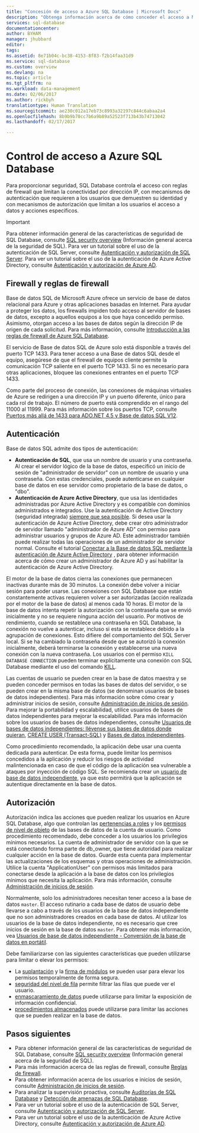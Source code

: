 ```yaml
---
title: "Concesión de acceso a Azure SQL Database | Microsoft Docs"
description: "Obtenga información acerca de cómo conceder el acceso a Microsoft Azure SQL Database."
services: sql-database
documentationcenter: 
author: BYHAM
manager: jhubbard
editor: 
tags: 
ms.assetid: 8e71b04c-bc38-4153-8f83-f2b14faa31d9
ms.service: sql-database
ms.custom: overview
ms.devlang: na
ms.topic: article
ms.tgt_pltfrm: na
ms.workload: data-management
ms.date: 02/06/2017
ms.author: rickbyh
translationtype: Human Translation
ms.sourcegitcommit: ae230c012a17eb73c8993a32197c844c6abaa2a4
ms.openlocfilehash: 8b9b9b70cc7b6a9b89a52523f713b43b74713042
ms.lasthandoff: 02/17/2017

---
```

# <a name="azure-sql-database-access-control"></a>Control de acceso a Azure SQL Database
Para proporcionar seguridad, SQL Database controla el acceso con reglas de firewall que limitan la conectividad por dirección IP, con mecanismos de autenticación que requieren a los usuarios que demuestren su identidad y con mecanismos de autorización que limitan a los usuarios el acceso a datos y acciones específicos. 

> [!IMPORTANT]
> Para obtener información general de las características de seguridad de SQL Database, consulte [SQL security overview](sql-database-security-overview.md) (Información general acerca de la seguridad de SQL). Para ver un tutorial sobre el uso de la autenticación de SQL Server, consulte [Autenticación y autorización de SQL Server](sql-database-control-access-sql-authentication-get-started.md). Para ver un tutorial sobre el uso de la autenticación de Azure Active Directory, consulte [Autenticación y autorización de Azure AD](sql-database-control-access-aad-authentication-get-started.md).

## <a name="firewall-and-firewall-rules"></a>Firewall y reglas de firewall
Base de datos SQL de Microsoft Azure ofrece un servicio de base de datos relacional para Azure y otras aplicaciones basadas en Internet. Para ayudar a proteger los datos, los firewalls impiden todo acceso al servidor de bases de datos, excepto a aquellos equipos a los que haya concedido permiso. Asimismo, otorgan acceso a las bases de datos según la dirección IP de origen de cada solicitud. Para más información, consulte [Introducción a las reglas de firewall de Azure SQL Database](sql-database-firewall-configure.md).

El servicio de Base de datos SQL de Azure solo está disponible a través del puerto TCP 1433. Para tener acceso a una Base de datos SQL desde el equipo, asegúrese de que el firewall de equipos cliente permite la comunicación TCP saliente en el puerto TCP 1433. Si no es necesario para otras aplicaciones, bloquee las conexiones entrantes en el puerto TCP 1433. 

Como parte del proceso de conexión, las conexiones de máquinas virtuales de Azure se redirigen a una dirección IP y un puerto diferente, único para cada rol de trabajo. El número de puerto está comprendido en el rango del 11000 al 11999. Para más información sobre los puertos TCP, consulte [Puertos más allá de 1433 para ADO.NET 4.5 y Base de datos SQL V12](sql-database-develop-direct-route-ports-adonet-v12.md).

## <a name="authentication"></a>Autenticación

Base de datos SQL admite dos tipos de autenticación:

* **Autenticación de SQL**, que usa un nombre de usuario y una contraseña. Al crear el servidor lógico de la base de datos, especificó un inicio de sesión de "administrador de servidor" con un nombre de usuario y una contraseña. Con estas credenciales, puede autenticarse en cualquier base de datos en ese servidor como propietario de la base de datos, o "dbo". 
* **Autenticación de Azure Active Directory**, que usa las identidades administradas por Azure Active Directory y es compatible con dominios administrados e integrados. Use la autenticación de Active Directory (seguridad integrada) [siempre que sea posible](https://msdn.microsoft.com/library/ms144284.aspx). Si desea usar la autenticación de Azure Active Directory, debe crear otro administrador de servidor llamado "administrador de Azure AD" con permiso para administrar usuarios y grupos de Azure AD. Este administrador también puede realizar todas las operaciones de un administrador de servidor normal. Consulte el tutorial [Conectar a la Base de datos SQL mediante la autenticación de Azure Active Directory](sql-database-aad-authentication.md) , para obtener información acerca de cómo crear un administrador de Azure AD y así habilitar la autenticación de Azure Active Directory.

El motor de la base de datos cierra las conexiones que permanecen inactivas durante más de 30 minutos. La conexión debe volver a iniciar sesión para poder usarse. Las conexiones con SQL Database que están constantemente activas requieren volver a ser autorizadas (acción realizada por el motor de la base de datos) al menos cada 10 horas. El motor de la base de datos intenta repetir la autorización con la contraseña que se envió inicialmente y no se requiere ninguna acción del usuario. Por motivos de rendimiento, cuando se restablece una contraseña en SQL Database, la conexión no vuelve a autenticar, incluso si esta se restablece debido a la agrupación de conexiones. Esto difiere del comportamiento del SQL Server local. Si se ha cambiado la contraseña desde que se autorizó la conexión inicialmente, deberá terminarse la conexión y establecerse una nueva conexión con la nueva contraseña. Los usuarios con el permiso `KILL DATABASE CONNECTION` pueden terminar explícitamente una conexión con SQL Database mediante el uso del comando [KILL](https://msdn.microsoft.com/library/ms173730.aspx).

Las cuentas de usuario se pueden crear en la base de datos maestra y se pueden conceder permisos en todas las bases de datos del servidor, o se pueden crear en la misma base de datos (se denominan usuarios de bases de datos independientes). Para más información sobre cómo crear y administrar inicios de sesión, consulte [Administración de inicios de sesión](sql-database-manage-logins.md). Para mejorar la portabilidad y escalabilidad, utilice usuarios de bases de datos independientes para mejorar la escalabilidad. Para más información sobre los usuarios de bases de datos independientes, consulte [Usuarios de bases de datos independientes: llévense sus bases de datos donde quieran](https://msdn.microsoft.com/library/ff929188.aspx), [CREATE USER (Transact-SQL)](https://technet.microsoft.com/library/ms173463.aspx) y [Bases de datos independientes](https://technet.microsoft.com/library/ff929071.aspx).

Como procedimiento recomendado, la aplicación debe usar una cuenta dedicada para autenticar. De esta forma, puede limitar los permisos concedidos a la aplicación y reducir los riesgos de actividad malintencionada en caso de que el código de la aplicación sea vulnerable a ataques por inyección de código SQL. Se recomienda crear un [usuario de base de datos independiente](https://msdn.microsoft.com/library/ff929188), ya que esto permitirá que la aplicación se autentique directamente en la base de datos. 

## <a name="authorization"></a>Autorización

Autorización indica las acciones que pueden realizar los usuarios en Azure SQL Database, algo que controlan las [pertenencias a roles](https://msdn.microsoft.com/library/ms189121) y los [permisos de nivel de objeto](https://msdn.microsoft.com/library/ms191291.aspx) de las bases de datos de la cuenta de usuario. Como procedimiento recomendado, debe conceder a los usuarios los privilegios mínimos necesarios. La cuenta de administrador de servidor con la que se está conectando forma parte de db_owner, que tiene autoridad para realizar cualquier acción en la base de datos. Guarde esta cuenta para implementar las actualizaciones de los esquemas y otras operaciones de administración. Utilice la cuenta "ApplicationUser" con permisos más limitados para conectarse desde la aplicación a la base de datos con los privilegios mínimos que necesita la aplicación. Para más información, consulte [Administración de inicios de sesión](sql-database-manage-logins.md).

Normalmente, solo los administradores necesitan tener acceso a la base de datos `master`. El acceso rutinario a cada base de datos de usuario debe llevarse a cabo a través de los usuarios de la base de datos independiente que no son administradores creados en cada base de datos. Al utilizar los usuarios de la base de datos independiente, no es necesario que cree inicios de sesión en la base de datos `master`. Para obtener más información, vea [Usuarios de base de datos independiente - Conversión de la base de datos en portátil](https://msdn.microsoft.com/library/ff929188.aspx).

Debe familiarizarse con las siguientes características que pueden utilizarse para limitar o elevar los permisos:   
* La [suplantación](https://msdn.microsoft.com/library/vstudio/bb669087) y la [firma de módulos](https://msdn.microsoft.com/library/bb669102) se pueden usar para elevar los permisos temporalmente de forma segura.
* [seguridad del nivel de fila](https://msdn.microsoft.com/library/dn765131) permite filtrar las filas que puede ver el usuario.
* [enmascaramiento de datos](sql-database-dynamic-data-masking-get-started.md) puede utilizarse para limitar la exposición de información confidencial.
* [procedimientos almacenados](https://msdn.microsoft.com/library/ms190782) puede utilizarse para limitar las acciones que se pueden realizar en la base de datos.

## <a name="next-steps"></a>Pasos siguientes

- Para obtener información general de las características de seguridad de SQL Database, consulte [SQL security overview](sql-database-security-overview.md) (Información general acerca de la seguridad de SQL).
- Para más información acerca de las reglas de firewall, consulte [Reglas de firewall](sql-database-firewall-configure.md).
- Para obtener información acerca de los usuarios e inicios de sesión, consulte [Administración de inicios de sesión](sql-database-manage-logins.md). 
- Para analizar la supervisión proactiva, consulte [Auditorías de SQL Database](sql-database-auditing.md) y [Detección de amenazas de SQL Database](sql-database-threat-detection.md).
- Para ver un tutorial sobre el uso de la autenticación de SQL Server, consulte [Autenticación y autorización de SQL Server](sql-database-control-access-sql-authentication-get-started.md).
- Para ver un tutorial sobre el uso de la autenticación de Azure Active Directory, consulte [Autenticación y autorización de Azure AD](sql-database-control-access-aad-authentication-get-started.md).

